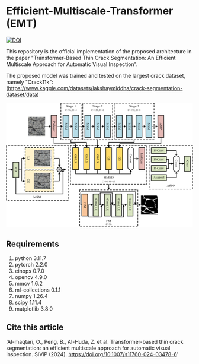 # Efficient-Multiscale-Transformer (EMT)

[![DOI](https://zenodo.org/badge/796794978.svg)](https://zenodo.org/doi/10.5281/zenodo.11166041)

This repository is the official implementation of the proposed architecture in the paper "Transformer-Based Thin Crack Segmentation: An Efficient Multiscale Approach for Automatic Visual Inspection".

The proposed model was trained and tested on the largest crack dataset, namely "Crack11k": (https://www.kaggle.com/datasets/lakshaymiddha/crack-segmentation-dataset/data)

![alt text](https://github.com/Omaralmaqtari/Efficient-Multiscale-Transformer/blob/main/Model%20Architecture.png?raw=true)

## Requirements
1. python 3.11.7
2. pytorch 2.2.0
3. einops 0.7.0
4. opencv 4.9.0
5. mmcv 1.6.2
6. ml-collections 0.1.1
7. numpy 1.26.4
8. scipy 1.11.4
9. matplotlib 3.8.0

## Cite this article
'Al-maqtari, O., Peng, B., Al-Huda, Z. et al. Transformer-based thin crack segmentation: an efficient multiscale approach for automatic visual inspection. SIViP (2024). https://doi.org/10.1007/s11760-024-03478-6'
